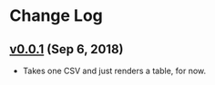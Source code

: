 # Change Log

## [v0.0.1](https://github.com/refinery-platform/shiny-heatmap-refinery/tree/v0.0.1) (Sep 6, 2018)

* Takes one CSV and just renders a table, for now.

